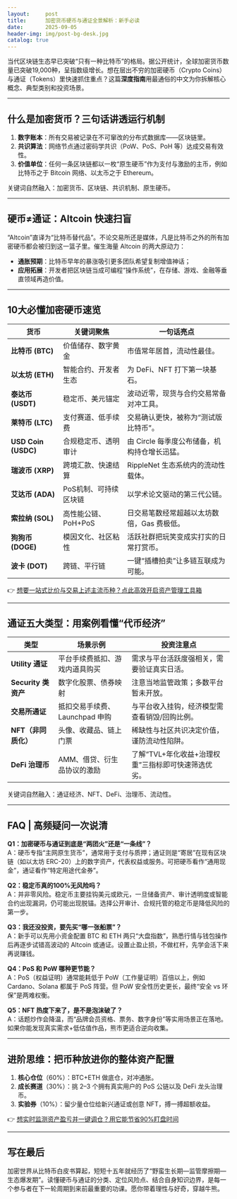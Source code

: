 ```yaml
---
layout:     post
title:      加密货币硬币与通证全景解析：新手必读
date:       2025-09-05
header-img: img/post-bg-desk.jpg
catalog: true
---
```


当代区块链生态早已突破“只有一种比特币”的格局。据公开统计，全球加密货币数量已突破19,000种，呈指数级增长。想在层出不穷的加密硬币（Crypto Coins）与通证（Tokens）里快速抓住重点？这篇**深度指南**用最通俗的中文为你拆解核心概念、典型类别和投资场景。

---

## 什么是加密货币？三句话讲透运行机制  
1. **数字账本**：所有交易被记录在不可窜改的分布式数据库——区块链里。  
2. **共识算法**：网络节点通过密码学共识（PoW、PoS、PoH 等）达成交易有效性。  
3. **价值单位**：任何一条区块链都以一枚“原生硬币”作为支付与激励的主币，例如比特币之于 Bitcoin 网络、以太币之于 Ethereum。

关键词自然融入：加密货币、区块链、共识机制、原生硬币。

---

## 硬币≠通证：Altcoin 快速扫盲  
“Altcoin”直译为“比特币替代品”。不论交易所还是媒体，凡是比特币之外的所有加密硬币都会被归到这一篮子里。催生海量 Altcoin 的两大原动力：  
- **通胀预期**：比特币早年的暴涨吸引更多团队希望复制增值神话；  
- **应用拓展**：开发者把区块链当成可编程“操作系统”，在存储、游戏、金融等垂直领域再造价值。

---

## 10大必懂加密硬币速览

| 货币 | 关键词聚焦 | 一句话亮点 |
|---|---|---|
| **比特币 (BTC)** | 价值储存、数字黄金 | 市值常年居首，流动性最佳。 |
| **以太坊 (ETH)** | 智能合约、开发者生态 | 为 DeFi、NFT 打下第一块基石。 |
| **泰达币 (USDT)** | 稳定币、美元锚定 | 波动近零，现货与合约交易常备对冲工具。 |
| **莱特币 (LTC)** | 支付赛道、低手续费 | 交易确认更快，被称为“测试版比特币”。 |
| **USD Coin (USDC)** | 合规稳定币、透明审计 | 由 Circle 每季度公布储备，机构持仓增长迅猛。 |
| **瑞波币 (XRP)** | 跨境汇款、快速结算 | RippleNet 生态系统内的流动性载体。 |
| **艾达币 (ADA)** | PoS机制、可持续区块链 | 以学术论文驱动的第三代公链。 |
| **索拉纳 (SOL)** | 高性能公链、PoH+PoS | 日交易笔数经常超越以太坊数倍，Gas 费极低。 |
| **狗狗币 (DOGE)** | 模因文化、社区粘性 | 活跃社群把玩笑变成实打实的日常打赏币。 |
| **波卡 (DOT)** | 跨链、平行链 | 一键“插槽拍卖”让多链互联成为可能。  

👉 [想要一站式比价与交易上述主流币种？点此高效开启资产管理工具箱](https://okxdog.com/)

---

## 通证五大类型：用案例看懂“代币经济”

| 类型 | 场景示例 | 投资注意点 |
|---|---|---|
| **Utility 通证** | 平台手续费抵扣、游戏内道具购买 | 需求与平台活跃度强相关，需要验证真实日活。 |
| **Security 类资产** | 数字化股票、债券映射 | 注意当地监管政策；多数平台暂未开放。 |
| **交易所通证** | 抵扣交易手续费、Launchpad 申购 | 与平台收入挂钩，经济模型需查看销毁/回购比例。 |
| **NFT（非同质化）** | 头像、收藏品、链上门票 | 稀缺性与社区共识决定价值，谨防流动性陷阱。 |
| **DeFi 治理币** | AMM、借贷、衍生品协议的激励 | 了解“TVL+年化收益+治理权重”三指标即可快速筛选优劣。

关键词自然融入：通证经济、NFT、DeFi、治理币、流动性。

---

## FAQ | 高频疑问一次说清

**Q1：加密硬币与通证到底是“两团火”还是“一条线”？**  
A：硬币专指“主网原生货币”，通常用于支付与质押；通证则是“寄居”在现有区块链（如以太坊 ERC-20）上的数字资产，代表权益或服务。可把硬币看作“通用现金”，通证看作“特定用途代金券”。

**Q2：稳定币真的100%无风险吗？**  
A：并非零风险。稳定币主要挂钩美元或欧元，一旦储备资产、审计透明度或智能合约出现漏洞，仍可能出现脱锚。选择公开审计、合规托管的稳定币是降低风险的第一步。

**Q3：我还没投资，要先买“哪一张船票”？**  
A：新手可以先用小资金配置 BTC 和 ETH 两只“大盘指数”，熟悉行情与钱包操作后再逐步试错高波动的 Altcoin 或通证。设置止盈止损，不做杠杆，先学会活下来再说赚钱。

**Q4：PoS 和 PoW 哪种更节能？**  
A：PoS（权益证明）通常能耗低于 PoW（工作量证明）百倍以上，例如 Cardano、Solana 都属于 PoS 阵营。但 PoW 安全性历史更长，最终“安全 vs 环保”是两难权衡。

**Q5：NFT 热度下来了，是不是泡沫破了？**  
A：话题炒作会降温，而“品牌会员资格、票务、数字身份”等实用场景正在落地。如果你能发现真实需求+低估值作品，熊市更适合逆向收集。

---

## 进阶思维：把币种放进你的整体资产配置

1. **核心仓位**（60%）：BTC+ETH 做底仓，对冲通胀。  
2. **成长赛道**（30%）：挑 2–3 个拥有真实用户的 PoS 公链以及 DeFi 龙头治理币。  
3. **实验券**（10%）：留少量仓位给新兴通证或创意 NFT，搏一搏超额收益。

👉 [想实时监测资产盈亏并一键调仓？用它能节省90%盯盘时间](https://okxdog.com/)

---

## 写在最后

加密世界从比特币白皮书算起，短短十五年就经历了“野蛮生长期—监管摩擦期—生态爆发期”。读懂硬币与通证的分类、定位风险点、结合自身知识边界，是每一个参与者在下一轮周期到来前最重要的功课。愿你带着理性与好奇，穿越牛熊。